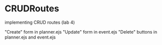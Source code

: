 # CRUDRoutes
implementing CRUD routes (lab 4)

"Create" form in planner.ejs
"Update" form in event.ejs
"Delete" buttons in planner.ejs and event.ejs
